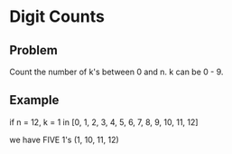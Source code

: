 Digit Counts
===

## Problem

Count the number of k's between 0 and n. k can be 0 - 9.


## Example

if n = 12, k = 1 in
[0, 1, 2, 3, 4, 5, 6, 7, 8, 9, 10, 11, 12]

we have FIVE 1's (1, 10, 11, 12)
